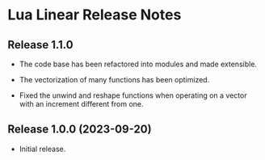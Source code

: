 # Lua Linear Release Notes


## Release 1.1.0

- The code base has been refactored into modules and made extensible.

- The vectorization of many functions has been optimized.

- Fixed the unwind and reshape functions when operating on a vector with an increment different
from one.


## Release 1.0.0 (2023-09-20)

- Initial release.
